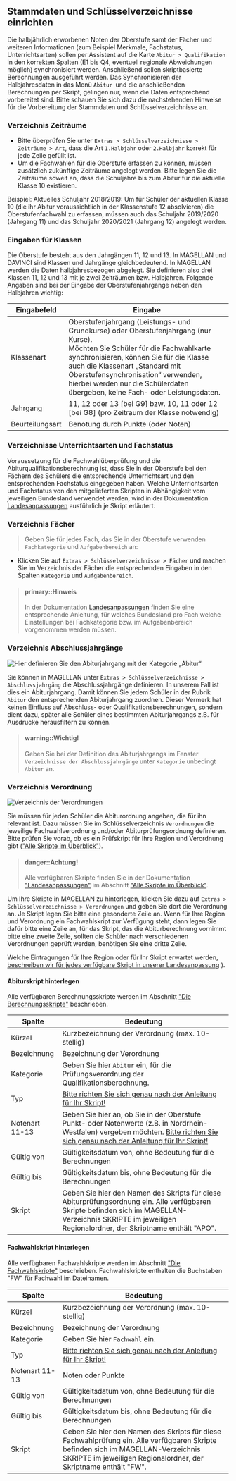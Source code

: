 ## Stammdaten und Schlüsselverzeichnisse einrichten


Die halbjährlich erworbenen Noten der Oberstufe samt der Fächer und weiteren Informationen (zum Beispiel Merkmale, Fachstatus, Unterrichtsarten) sollen per Assistent auf die Karte `Abitur > Qualifikation` in den korrekten Spalten (E1 bis Q4, eventuell regionale Abweichungen möglich) synchronisiert werden. Anschließend sollen skriptbasierte Berechnungen ausgeführt werden. Das Synchronisieren der Halbjahresdaten in das Menü `Abitur `und die anschließenden Berechnungen per Skript, gelingen nur, wenn die Daten entsprechend vorbereitet sind. Bitte schauen Sie sich dazu die nachstehenden Hinweise für die Vorbereitung der Stammdaten und Schlüsselverzeichnisse an.


### Verzeichnis Zeiträume

* Bitte überprüfen Sie unter `Extras > Schlüsselverzeichnisse > Zeiträume > Art`, dass die Art `1.Halbjahr` oder `2.Halbjahr` korrekt für jede Zeile gefüllt ist. 
* Um die Fachwahlen für die Oberstufe erfassen zu können, müssen zusätzlich zukünftige Zeiträume angelegt werden. Bitte legen Sie die Zeiträume soweit an, dass die Schuljahre bis zum Abitur für die aktuelle Klasse 10 existieren.

Beispiel:
Aktuelles Schuljahr 2018/2019: Um für Schüler der aktuellen Klasse 10 (die ihr Abitur voraussichtlich in der Klassenstufe 12 absolvieren) die Oberstufenfachwahl zu erfassen, müssen auch das Schuljahr 2019/2020 (Jahrgang 11) und das Schuljahr 2020/2021 (Jahrgang 12) angelegt werden.

### Eingaben für Klassen

Die Oberstufe besteht aus den Jahrgängen 11, 12 und 13. In MAGELLAN und DAVINCI sind Klassen und Jahrgänge gleichbedeutend. In MAGELLAN werden die Daten halbjahresbezogen abgelegt. Sie definieren also drei Klassen 11, 12 und 13 mit je zwei Zeiträumen bzw. Halbjahren. Folgende Angaben sind bei der Eingabe der Oberstufenjahrgänge neben den Halbjahren wichtig:

Eingabefeld | Eingabe
--------------- | -------
Klassenart | Oberstufenjahrgang (Leistungs- und Grundkurse) oder Oberstufenjahrgang (nur Kurse). <br/>Möchten Sie Schüler für die Fachwahlkarte synchronisieren, können Sie für die Klasse auch die Klassenart „Standard mit Oberstufensynchronisation“ verwenden, hierbei werden nur die Schülerdaten übergeben, keine Fach- oder Leistungsdaten.
Jahrgang | 11, 12 oder 13 [bei G9] bzw. 10, 11 oder 12 [bei G8] (pro Zeitraum der Klasse notwendig)
Beurteilungsart | Benotung durch Punkte (oder Noten)

### Verzeichnisse Unterrichtsarten und Fachstatus

Voraussetzung für die Fachwahlüberprüfung und die Abiturqualifikationsberechnung ist, dass Sie in der Oberstufe bei den Fächern des Schülers die entsprechende Unterrichtsart und den entsprechenden Fachstatus eingegeben haben. Welche Unterrichtsarten und Fachstatus von den mitgelieferten Skripten in Abhängigkeit vom jeweiligen Bundesland verwendet werden, wird in der Dokumentation [Landesanpassungen](https://doc.la.stueber.de/) ausführlich je Skript erläutert.

### Verzeichnis Fächer

> Geben Sie für jedes Fach, das Sie in der Oberstufe verwenden `Fachkategorie` und `Aufgabenbereich` an:

* Klicken Sie auf `Extras > Schlüsselverzeichnisse > Fächer` und machen Sie im Verzeichnis der Fächer die entsprechenden Eingaben in den Spalten `Kategorie` und `Aufgabenbereich`.


> #### primary::Hinweis
>
> In der Dokumentation [Landesanpassungen](https://doc.la.stueber.de/) finden Sie eine entsprechende Anleitung, für welches Bundesland pro Fach welche Einstellungen bei Fachkategorie bzw. im Aufgabenbereich vorgenommen werden müssen.


### Verzeichnis Abschlussjahrgänge

![Hier definieren Sie den Abiturjahrgang mit der Kategorie „Abitur“](/images/gym_oberstufe/gym_oberstufe01.png)

Sie können in MAGELLAN unter `Extras > Schlüsselverzeichnisse > Abschlussjahrgäng` die Abschlussjahrgänge definieren. In unserem Fall ist dies ein Abiturjahrgang. Damit können Sie jedem Schüler in der Rubrik `Abitur` den entsprechenden Abiturjahrgang zuordnen. Dieser Vermerk hat keinen Einfluss auf Abschluss- oder Qualifikationsberechnungen, sondern dient dazu, später alle Schüler eines bestimmten Abiturjahrgangs z.B. für Ausdrucke herausfiltern zu können.

> #### warning::Wichtig!
>
> Geben Sie bei der Definition des Abiturjahrgangs im Fenster `Verzeichnisse der Abschlussjahrgänge` unter `Kategorie` unbedingt `Abitur` an.

### Verzeichnis Verordnung 


![Verzeichnis der Verordnungen](/images/gym_oberstufe/gym_oberstufe02.png)

Sie müssen für jeden Schüler die Abiturordnung angeben, die für ihn relevant ist. Dazu müssen Sie im Schlüsselverzeichnis `Verordnungen` die jeweilige Fachwahlverordnung und/oder Abiturprüfungsordnung definieren. Bitte prüfen Sie vorab, ob es ein Prüfskript für Ihre Region und Verordnung gibt (["Alle Skripte im Überblick"](https://doc.la.stueber.de/alle_skripte_im_uberblick.html)). 

> #### danger::Achtung!
>
> Alle verfügbaren Skripte finden Sie in der Dokumentation ["Landesanpassungen"](https://doc.la.stueber.de/)  im Abschnitt ["Alle Skripte im Überblick"](https://doc.la.stueber.de/alle_skripte_im_uberblick.html). 

Um Ihre Skripte in MAGELLAN zu hinterlegen,  klicken Sie dazu auf `Extras > Schlüsselverzeichnisse > Verordnungen` und geben Sie dort die Verordnung an. Je Skript legen Sie bitte eine gesonderte Zeile an. Wenn für Ihre Region und Verordnung ein Fachwahlskript zur Verfügung steht, dann legen Sie dafür bitte eine Zeile an, für das Skript, das die Abiturberechnung vornimmt bitte eine zweite Zeile, sollten die Schüler nach verschiedenen Verordnungen geprüft werden, benötigen Sie eine dritte Zeile.

Welche Eintragungen für Ihre Region oder für Ihr Skript erwartet werden, [beschreiben wir für jedes verfügbare Skript  in unserer Landesanpassung](https://doc.la.stueber.de/) ). 

#### Abiturskript hinterlegen

Alle verfügbaren Berechnungsskripte werden im Abschnitt ["Die Berechnungsskripte"](https://doc.la.stueber.de/allgemeines_spezielle_einstellungen_pro_skript.html) beschrieben.

Spalte | Bedeutung
-------------- | ---------
Kürzel | Kurzbezeichnung der Verordnung (max. 10-stellig)
Bezeichnung | Bezeichnung der Verordnung
Kategorie | Geben Sie hier `Abitur` ein, für die Prüfungsverordnung der Qualifikationsberechnung.
Typ|[Bitte richten Sie sich genau nach der Anleitung für Ihr Skript!](https://doc.la.stueber.de/allgemeines_spezielle_einstellungen_pro_skript.html)
Notenart 11-13 | Geben Sie hier an, ob Sie in der Oberstufe Punkt- oder Notenwerte (z.B. in Nordrhein-Westfalen) vergeben möchten. [Bitte richten Sie sich genau nach der Anleitung für Ihr Skript!](https://doc.la.stueber.de/allgemeines_spezielle_einstellungen_pro_skript.html)
Gültig von | Gültigkeitsdatum von, ohne Bedeutung für die Berechnungen
Gültig bis | Gültigkeitsdatum bis, ohne Bedeutung für die Berechnungen
Skript | Geben Sie hier den Namen des Skripts für diese Abiturprüfungsordnung ein. Alle verfügbaren Skripte befinden sich im MAGELLAN-Verzeichnis SKRIPTE im jeweiligen Regionalordner, der Skriptname enthält "APO".



#### Fachwahlskript hinterlegen

Alle verfügbaren Fachwahlskripte werden im Abschnitt ["Die Fachwahlskripte"](https://doc.la.stueber.de/fachwahl/die_fachwahlskripte.html) beschrieben. Fachwahlskripte enthalten die Buchstaben "FW" für Fachwahl im Dateinamen.

Spalte | Bedeutung
-------------- | ---------
Kürzel | Kurzbezeichnung der Verordnung (max. 10-stellig)
Bezeichnung | Bezeichnung der Verordnung
Kategorie |Geben Sie hier `Fachwahl` ein. 
Typ|[Bitte richten Sie sich genau nach der Anleitung für Ihr Skript!](https://doc.la.stueber.de/fachwahl/die_fachwahlskripte.html)
Notenart 11-13 | Noten oder Punkte
Gültig von | Gültigkeitsdatum von, ohne Bedeutung für die Berechnungen
Gültig bis | Gültigkeitsdatum bis, ohne Bedeutung für die Berechnungen
Skript | Geben Sie hier den Namen des Skripts für diese Fachwahlprüfung ein. Alle verfügbaren Skripte befinden sich im MAGELLAN-Verzeichnis SKRIPTE im jeweiligen Regionalordner, der Skriptname enthält "FW".
